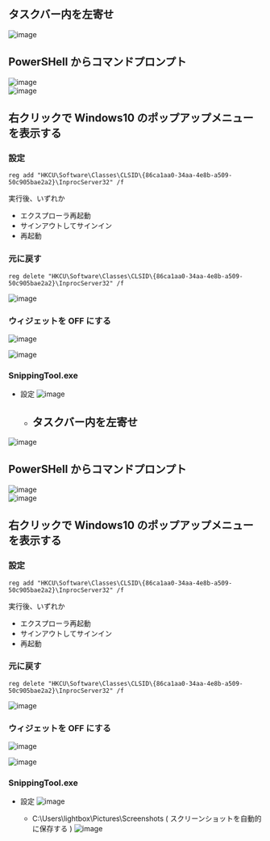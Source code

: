 ## タスクバー内を左寄せ
![image](https://user-images.githubusercontent.com/1501327/228454414-b856d46b-fbae-4286-9a80-a51d1784f975.png)

## PowerSHell からコマンドプロンプト
![image](https://user-images.githubusercontent.com/1501327/228454716-d45ce3a3-9442-44b6-97fd-c266ee30494c.png)\
![image](https://user-images.githubusercontent.com/1501327/228454919-a70f1225-9302-45c7-8e77-91eec55ead1f.png)

## 右クリックで Windows10 のポップアップメニューを表示する
### 設定
```reg
reg add "HKCU\Software\Classes\CLSID\{86ca1aa0-34aa-4e8b-a509-50c905bae2a2}\InprocServer32" /f 
```

実行後、いずれか
- エクスプローラ再起動
- サインアウトしてサインイン
- 再起動


### 元に戻す
```reg
reg delete "HKCU\Software\Classes\CLSID\{86ca1aa0-34aa-4e8b-a509-50c905bae2a2}\InprocServer32" /f 
```
![image](https://user-images.githubusercontent.com/1501327/228455618-24bd8ae6-3187-47ab-a2c5-2dfaddc2a23c.png)

### ウィジェットを OFF にする

![image](https://user-images.githubusercontent.com/1501327/233825831-f086bc1b-66f3-4c23-baed-9e68ac879a2e.png)

![image](https://user-images.githubusercontent.com/1501327/233825904-45d24361-044d-4726-9916-487e667804f3.png)


### SnippingTool.exe

- 設定
  ![image](https://user-images.githubusercontent.com/1501327/233826576-64a65a5c-8b06-455b-b5de-3f93a3edb38f.png)  
  - ## タスクバー内を左寄せ
![image](https://user-images.githubusercontent.com/1501327/228454414-b856d46b-fbae-4286-9a80-a51d1784f975.png)

## PowerSHell からコマンドプロンプト
![image](https://user-images.githubusercontent.com/1501327/228454716-d45ce3a3-9442-44b6-97fd-c266ee30494c.png)\
![image](https://user-images.githubusercontent.com/1501327/228454919-a70f1225-9302-45c7-8e77-91eec55ead1f.png)

## 右クリックで Windows10 のポップアップメニューを表示する
### 設定
```reg
reg add "HKCU\Software\Classes\CLSID\{86ca1aa0-34aa-4e8b-a509-50c905bae2a2}\InprocServer32" /f 
```

実行後、いずれか
- エクスプローラ再起動
- サインアウトしてサインイン
- 再起動


### 元に戻す
```reg
reg delete "HKCU\Software\Classes\CLSID\{86ca1aa0-34aa-4e8b-a509-50c905bae2a2}\InprocServer32" /f 
```
![image](https://user-images.githubusercontent.com/1501327/228455618-24bd8ae6-3187-47ab-a2c5-2dfaddc2a23c.png)

### ウィジェットを OFF にする

![image](https://user-images.githubusercontent.com/1501327/233825831-f086bc1b-66f3-4c23-baed-9e68ac879a2e.png)

![image](https://user-images.githubusercontent.com/1501327/233825904-45d24361-044d-4726-9916-487e667804f3.png)


### SnippingTool.exe

- 設定
  ![image](https://user-images.githubusercontent.com/1501327/233826576-64a65a5c-8b06-455b-b5de-3f93a3edb38f.png)

  - C:\Users\lightbox\Pictures\Screenshots ( スクリーンショットを自動的に保存する )
  ![image](https://user-images.githubusercontent.com/1501327/233826775-04a4dc2a-c232-4b27-a7c9-0bd0787508e9.png)
